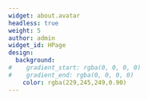 ```yaml
---
widget: about.avatar
headless: true
weight: 5
author: admin
widget_id: HPage
design:
  background:
#    gradient_start: rgba(0, 0, 0, 0)
#    gradient_end: rgba(0, 0, 0, 0)
    color: rgba(229,245,249,0.90)
---
```

